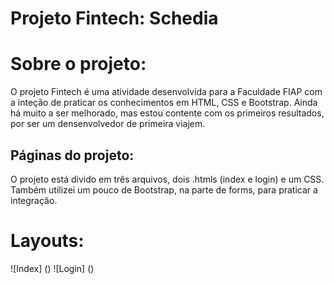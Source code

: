 # Projeto Fintech: Schedia

# Sobre o projeto:

O projeto Fintech é uma atividade desenvolvida para a Faculdade FIAP com a inteção
de praticar os conhecimentos em HTML, CSS e Bootstrap.
Ainda há muito a ser melhorado, mas estou contente com os primeiros resultados, por ser
um densenvolvedor de primeira viajem.

## Páginas do projeto:

O projeto está divido em três arquivos, dois .htmls (index e login) e um CSS. Também utilizei
um pouco de Bootstrap, na parte de forms, para praticar a integração.

# Layouts:

![Index] ()
![Login] ()

